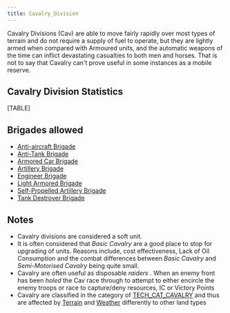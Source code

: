 ```yaml
---
title: Cavalry_Division
---
```



Cavalry Divisions (Cav) are able to move fairly rapidly over most types
of terrain and do not require a supply of fuel to operate, but they are
lightly armed when compared with Armoured units, and the automatic
weapons of the time can inflict devastating casualties to both men and
horses. That is not to say that Cavalry can't prove useful in some
instances as a mobile reserve.

##  Cavalry Division Statistics 

[TABLE]

##  Brigades allowed 

-   [Anti-aircraft
    Brigade](/wiki/Anti-aircraft_Brigade "Anti-aircraft Brigade")
-   [Anti-Tank Brigade](/wiki/Anti-Tank_Brigade "Anti-Tank Brigade")
-   [Armored Car
    Brigade](/wiki/Armored_Car_Brigade "Armored Car Brigade")
-   [Artillery Brigade](/wiki/Artillery_Brigade "Artillery Brigade")
-   [Engineer Brigade](/wiki/Engineer_Brigade "Engineer Brigade")
-   [Light Armored
    Brigade](/wiki/Light_Armored_Brigade "Light Armored Brigade")
-   [Self-Propelled Artillery
    Brigade](/wiki/Self-Propelled_Artillery_Brigade "Self-Propelled Artillery Brigade")
-   [Tank Destroyer
    Brigade](/wiki/Tank_Destroyer_Brigade "Tank Destroyer Brigade")

##  Notes 

-   Cavalry divisions are considered a soft unit.
-   It is often considered that *Basic Cavalry* are a good place to stop
    for upgrading of units. Reasons include, cost effectiveness, Lack of
    Oil Consumption and the combat differences between *Basic Cavalry*
    and *Semi-Motorised Cavalry* being quite small.
-   Cavalry are often useful as disposable *raiders* . When an enemy
    front has been *holed* the Cav race through to attempt to either
    encircle the enemy troops or race to capture/deny resources, IC or
    Victory Points
-   Cavalry are classified in the category of
    [TECH_CAT_CAVALRY](/wiki/index.php?title=TECH_CAT_CAVALRY&action=edit&redlink=1 "TECH CAT CAVALRY (page does not exist)")
    and thus are affected by
    [Terrain](/wiki/index.php?title=Terrain&action=edit&redlink=1 "Terrain (page does not exist)")
    and [Weather](/wiki/Weather "Weather") differently to other land
    types

